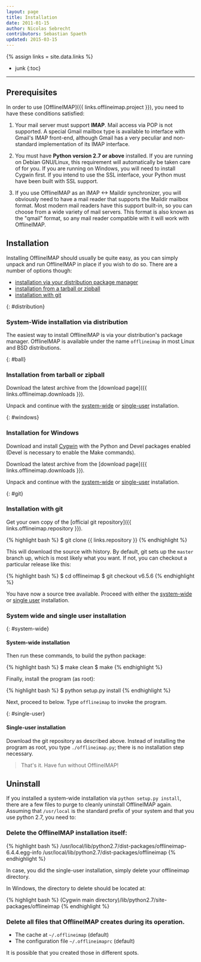 ```yaml
---
layout: page
title: Installation
date: 2011-01-15
author: Nicolas Sebrecht
contributors: Sebastian Spaeth
updated: 2015-03-15
---
```

{% assign links = site.data.links %}


* junk
{:toc}

---


## Prerequisites

In order to use [OfflineIMAP]({{ links.offlineimap.project }}), you need to have these conditions satisfied:

1. Your mail server must support **IMAP**. Mail access via POP is not supported. A special Gmail mailbox type is available to interface with Gmail's IMAP front-end, although Gmail has a very peculiar and non-standard implementation of its IMAP interface.

2. You must have **Python version 2.7 or above** installed.  If you are running on Debian GNU/Linux, this requirement will automatically be taken care of for you.  If you are running on Windows, you will need to install Cygwin first. If you intend to use the SSL interface, your Python must have been built with SSL support.

3. If you use OfflineIMAP as an IMAP <-> Maildir synchronizer, you will obviously need to have a mail reader that supports the Maildir mailbox format.  Most modern mail readers have this support built-in, so you can choose from a wide variety of mail servers.  This format is also known as the "qmail" format, so any mail reader compatible with it will work with OfflineIMAP.


## Installation

Installing OfflineIMAP should usually be quite easy, as you can simply unpack and run OfflineIMAP in place if you wish to do so. There are a number of options though:

- [installation via your distribution package manager](#distribution)
- [installation from a tarball or zipball](#ball)
- [installation with git](#git)


{: #distribution}
### System-Wide installation via distribution

The easiest way to install OfflineIMAP is via your distribution's package manager. OfflineIMAP is available under the name `offlineimap` in most Linux and BSD distributions.


{: #ball}
### Installation from tarball or zipball

Download the latest archive from the [download page]({{ links.offlineimap.downloads }}).

Unpack and continue with the [system-wide](#system-wide) or [single-user](#single-user) installation.


{: #windows}
### Installation for Windows

Download and install [Cygwin](https://cygwin.com/install.html) with the Python and Devel packages enabled (Devel is necessary to enable the Make commands).

Download the latest archive from the [download page]({{ links.offlineimap.downloads }}).

Unpack and continue with the [system-wide](#system-wide) or [single-user](#single-user) installation.

{: #git}
### Installation with git

Get your own copy of the [official git repository]({{ links.offlineimap.repository }}).

{% highlight bash %}
$ git clone {{ links.repository }}
{% endhighlight %}

This will download the source with history. By default, git sets up the `master` branch up, which is most likely what you want. If not, you can checkout a particular release like this:

{% highlight bash %}
$ cd offlineimap
$ git checkout v6.5.6
{% endhighlight %}

You have now a source tree available. Proceed with either the [system-wide](#system-wide) or [single user](#single-user) installation.


### System wide and single user installation

{: #system-wide}
#### System-wide installation

Then run these commands, to build the python package:

{% highlight bash %}
$ make clean
$ make
{% endhighlight %}

Finally, install the program (as root):

{% highlight bash %}
$ python setup.py install
{% endhighlight %}

Next, proceed to below.  Type `offlineimap` to invoke the program.


{: #single-user}
#### Single-user installation

Download the git repository as described above. Instead of installing the program as root, you type `./offlineimap.py`; there is no installation step necessary.

> That's it. Have fun without OfflineIMAP!


## Uninstall

If you installed a system-wide installation via `python setup.py install`, there are a few files to purge to cleanly uninstall OfflineIMAP again. Assuming that `/usr/local` is the standard prefix of your system and that you use python 2.7, you need to:

### Delete the OfflineIMAP installation itself:

{% highlight bash %}
/usr/local/lib/python2.7/dist-packages/offlineimap-6.4.4.egg-info
/usr/local/lib/python2.7/dist-packages/offlineimap
{% endhighlight %}

In case, you did the single-user installation, simply delete your offlineimap directory.

In Windows, the directory to delete should be located at:

{% highlight bash %}
(Cygwin main directory)/lib/python2.7/site-packages/offlineimap
{% endhighlight %}

### Delete all files that OfflineIMAP creates during its operation.

- The cache at `~/.offlineimap` (default)
- The configuration file `~/.offlineimaprc` (default)

It is possible that you created those in different spots.


<!--
vim: ts=2 expandtab
-->
